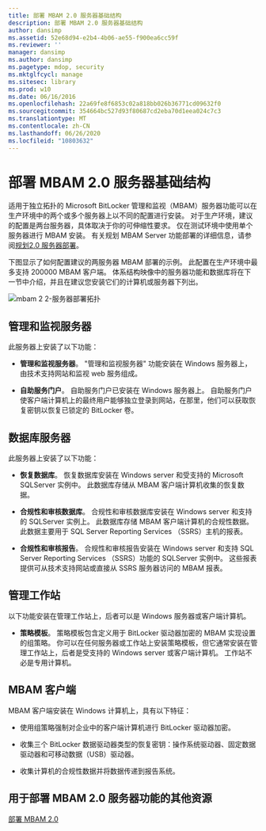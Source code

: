 ```yaml
---
title: 部署 MBAM 2.0 服务器基础结构
description: 部署 MBAM 2.0 服务器基础结构
author: dansimp
ms.assetid: 52e68d94-e2b4-4b06-ae55-f900ea6cc59f
ms.reviewer: ''
manager: dansimp
ms.author: dansimp
ms.pagetype: mdop, security
ms.mktglfcycl: manage
ms.sitesec: library
ms.prod: w10
ms.date: 06/16/2016
ms.openlocfilehash: 22a69fe8f6853c02a818bb026b36771cd09632f0
ms.sourcegitcommit: 354664bc527d93f80687cd2eba70d1eea024c7c3
ms.translationtype: MT
ms.contentlocale: zh-CN
ms.lasthandoff: 06/26/2020
ms.locfileid: "10803632"
---
```

# 部署 MBAM 2.0 服务器基础结构


适用于独立拓扑的 Microsoft BitLocker 管理和监视（MBAM）服务器功能可以在生产环境中的两个或多个服务器上以不同的配置进行安装。 对于生产环境，建议的配置是两台服务器，具体取决于你的可伸缩性要求。 仅在测试环境中使用单个服务器进行 MBAM 安装。 有关规划 MBAM Server 功能部署的详细信息，请参阅[规划2.0 服务器部署](planning-for-mbam-20-server-deployment-mbam-2.md)。

下图显示了如何配置建议的两服务器 MBAM 部署的示例。 此配置在生产环境中最多支持 200000 MBAM 客户端。 体系结构映像中的服务器功能和数据库将在下一节中介绍，并且在建议您安装它们的计算机或服务器下列出。

![mbam 2 2-服务器部署拓扑](images/mbam2-3-servers.gif)

## 管理和监视服务器


此服务器上安装了以下功能：

-   **管理和监视服务器**。 "管理和监视服务器" 功能安装在 Windows 服务器上，由技术支持网站和监视 web 服务组成。

-   **自助服务门户**。 自助服务门户已安装在 Windows 服务器上。 自助服务门户使客户端计算机上的最终用户能够独立登录到网站，在那里，他们可以获取恢复密钥以恢复已锁定的 BitLocker 卷。

## 数据库服务器


此服务器上安装了以下功能：

-   **恢复数据库**。 恢复数据库安装在 Windows server 和受支持的 Microsoft SQLServer 实例中。 此数据库存储从 MBAM 客户端计算机收集的恢复数据。

-   **合规性和审核数据库**。 合规性和审核数据库安装在 Windows server 和支持的 SQLServer 实例上。 此数据库存储 MBAM 客户端计算机的合规性数据。 此数据主要用于 SQL Server Reporting Services （SSRS）主机的报表。

-   **合规性和审核报告**。 合规性和审核报告安装在 Windows server 和支持 SQL Server Reporting Services （SSRS）功能的 SQLServer 实例中。 这些报表提供可从技术支持网站或直接从 SSRS 服务器访问的 MBAM 报表。

## 管理工作站


以下功能安装在管理工作站上，后者可以是 Windows 服务器或客户端计算机。

-   **策略模板**。 策略模板包含定义用于 BitLocker 驱动器加密的 MBAM 实现设置的组策略。 你可以在任何服务器或工作站上安装策略模板，但它通常安装在管理工作站上，后者是受支持的 Windows server 或客户端计算机。 工作站不必是专用计算机。

## <a href="" id="---------mbam-client"></a> MBAM 客户端


MBAM 客户端安装在 Windows 计算机上，具有以下特征：

-   使用组策略强制对企业中的客户端计算机进行 BitLocker 驱动器加密。

-   收集三个 BitLocker 数据驱动器类型的恢复密钥：操作系统驱动器、固定数据驱动器和可移动数据（USB）驱动器。

-   收集计算机的合规性数据并将数据传递到报告系统。

## 用于部署 MBAM 2.0 服务器功能的其他资源


[部署 MBAM 2.0](deploying-mbam-20-mbam-2.md)

 

 





